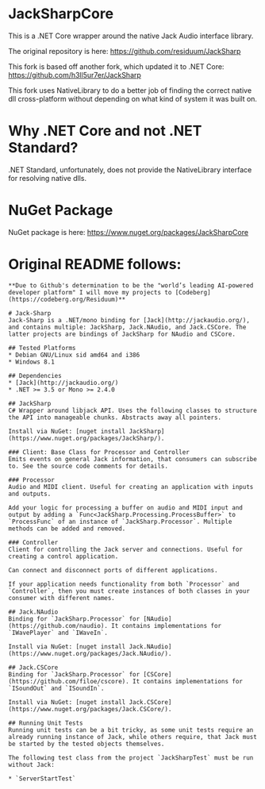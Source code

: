 # JackSharpCore

This is a .NET Core wrapper around the native Jack Audio interface library.

The original repository is here: https://github.com/residuum/JackSharp

This fork is based off another fork, which updated it to .NET Core: https://github.com/h3ll5ur7er/JackSharp

This fork uses NativeLibrary to do a better job of finding the correct native dll cross-platform without depending on what kind of system it was built on.

# Why .NET Core and not .NET Standard?

.NET Standard, unfortunately, does not provide the NativeLibrary interface for resolving native dlls.

# NuGet Package

NuGet package is here: https://www.nuget.org/packages/JackSharpCore

# Original README follows:

```
**Due to Github's determination to be the "world’s leading AI-powered developer platform" I will move my projects to [Codeberg](https://codeberg.org/Residuum)**

# Jack-Sharp
Jack-Sharp is a .NET/mono binding for [Jack](http://jackaudio.org/), and contains multiple: JackSharp, Jack.NAudio, and Jack.CSCore. The latter projects are bindings of JackSharp for NAudio and CSCore.

## Tested Platforms
* Debian GNU/Linux sid amd64 and i386
* Windows 8.1

## Dependencies
* [Jack](http://jackaudio.org/)
* .NET >= 3.5 or Mono >= 2.4.0

## JackSharp
C# Wrapper around libjack API. Uses the following classes to structure the API into manageable chunks. Abstracts away all pointers.

Install via NuGet: [nuget install JackSharp](https://www.nuget.org/packages/JackSharp/).

### Client: Base Class for Processor and Controller
Emits events on general Jack information, that consumers can subscribe to. See the source code comments for details.

### Processor
Audio and MIDI client. Useful for creating an application with inputs and outputs.

Add your logic for processing a buffer on audio and MIDI input and output by adding a `Func<JackSharp.Processing.ProcessBuffer>` to `ProcessFunc` of an instance of `JackSharp.Processor`. Multiple methods can be added and removed.

### Controller
Client for controlling the Jack server and connections. Useful for creating a control application.

Can connect and disconnect ports of different applications.

If your application needs functionality from both `Processor` and `Controller`, then you must create instances of both classes in your consumer with different names.

## Jack.NAudio
Binding for `JackSharp.Processor` for [NAudio](https://github.com/naudio). It contains implementations for `IWavePlayer` and `IWaveIn`.

Install via NuGet: [nuget install Jack.NAudio](https://www.nuget.org/packages/Jack.NAudio/).

## Jack.CSCore
Binding for `JackSharp.Processor` for [CSCore](https://github.com/filoe/cscore). It contains implementations for `ISoundOut` and `ISoundIn`.

Install via NuGet: [nuget install Jack.CSCore](https://www.nuget.org/packages/Jack.CSCore/).

## Running Unit Tests
Running unit tests can be a bit tricky, as some unit tests require an already running instance of Jack, while others require, that Jack must be started by the tested objects themselves. 

The following test class from the project `JackSharpTest` must be run without Jack:

* `ServerStartTest`
```
